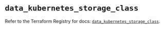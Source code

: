 # `data_kubernetes_storage_class`

Refer to the Terraform Registry for docs: [`data_kubernetes_storage_class`](https://registry.terraform.io/providers/hashicorp/kubernetes/2.33.0/docs/data-sources/storage_class).
